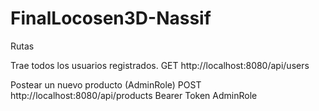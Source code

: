 # FinalLocosen3D-Nassif

Rutas

Trae todos los usuarios registrados.
GET http://localhost:8080/api/users

Postear un nuevo producto (AdminRole)
POST http://localhost:8080/api/products
Bearer Token AdminRole